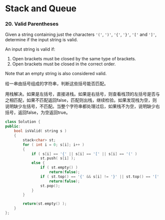 # Stack and Queue

###  20. Valid Parentheses

Given a string containing just the characters `'('`, `')'`, `'{'`, `'}'`, `'['` and `']'`, determine if the input string is valid.

An input string is valid if:

1. Open brackets must be closed by the same type of brackets.
2. Open brackets must be closed in the correct order.

Note that an empty string is also considered valid.

给一串由括号组成的字符串，判断这些括号能否匹配。

用栈解决。如果是左括号，直接进栈。如果是右括号，则查看栈顶的左括号是否与之相匹配，如果不匹配返回false，匹配则出栈，继续检验。如果发现栈为空，则说明缺少左括号，不匹配。当整个字符串都处理过后，如果栈不为空，说明缺少右括号，返回false，为空返回true。

```cpp
class Solution {
public:
	bool isValid( string s )
	{
		stack<char> st;
		for ( int i = 0; s[i]; i++ )
		{
			if ( s[i] == '{' || s[i] == '[' || s[i] == '(' )
				st.push( s[i] );
			else {
				if ( st.empty() )
					return(false);
				if ( st.top() == '{' && s[i] != '}' || st.top() == '[' && s[i] != ']' || st.top() == '(' && s[i] != ')' )
					return(false);
				st.pop();
			}
		}

		return(st.empty() );
	}
};
```





